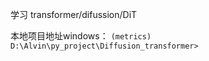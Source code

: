 
学习 transformer/difussion/DiT

本地项目地址windows：
```(metrics) D:\Alvin\py_project\Diffusion_transformer>```


